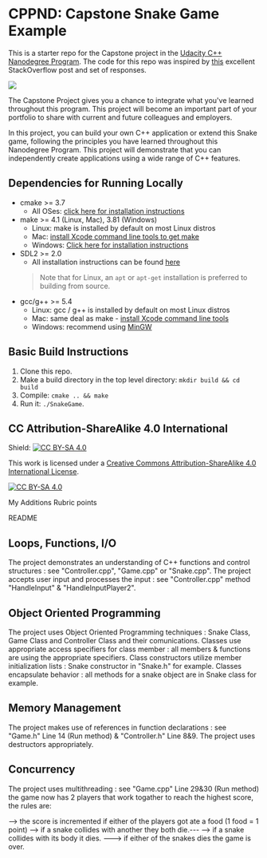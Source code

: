# CPPND: Capstone Snake Game Example

This is a starter repo for the Capstone project in the [Udacity C++ Nanodegree Program](https://www.udacity.com/course/c-plus-plus-nanodegree--nd213). The code for this repo was inspired by [this](https://codereview.stackexchange.com/questions/212296/snake-game-in-c-with-sdl) excellent StackOverflow post and set of responses.

<img src="snake_game.gif"/>

The Capstone Project gives you a chance to integrate what you've learned throughout this program. This project will become an important part of your portfolio to share with current and future colleagues and employers.

In this project, you can build your own C++ application or extend this Snake game, following the principles you have learned throughout this Nanodegree Program. This project will demonstrate that you can independently create applications using a wide range of C++ features.

## Dependencies for Running Locally
* cmake >= 3.7
  * All OSes: [click here for installation instructions](https://cmake.org/install/)
* make >= 4.1 (Linux, Mac), 3.81 (Windows)
  * Linux: make is installed by default on most Linux distros
  * Mac: [install Xcode command line tools to get make](https://developer.apple.com/xcode/features/)
  * Windows: [Click here for installation instructions](http://gnuwin32.sourceforge.net/packages/make.htm)
* SDL2 >= 2.0
  * All installation instructions can be found [here](https://wiki.libsdl.org/Installation)
  >Note that for Linux, an `apt` or `apt-get` installation is preferred to building from source. 
* gcc/g++ >= 5.4
  * Linux: gcc / g++ is installed by default on most Linux distros
  * Mac: same deal as make - [install Xcode command line tools](https://developer.apple.com/xcode/features/)
  * Windows: recommend using [MinGW](http://www.mingw.org/)

## Basic Build Instructions

1. Clone this repo.
2. Make a build directory in the top level directory: `mkdir build && cd build`
3. Compile: `cmake .. && make`
4. Run it: `./SnakeGame`.


## CC Attribution-ShareAlike 4.0 International


Shield: [![CC BY-SA 4.0][cc-by-sa-shield]][cc-by-sa]

This work is licensed under a
[Creative Commons Attribution-ShareAlike 4.0 International License][cc-by-sa].

[![CC BY-SA 4.0][cc-by-sa-image]][cc-by-sa]

[cc-by-sa]: http://creativecommons.org/licenses/by-sa/4.0/
[cc-by-sa-image]: https://licensebuttons.net/l/by-sa/4.0/88x31.png
[cc-by-sa-shield]: https://img.shields.io/badge/License-CC%20BY--SA%204.0-lightgrey.svg

My Additions
Rubric points

README
## Loops, Functions, I/O
The project demonstrates an understanding of C++ functions and control structures : see "Controller.cpp", "Game.cpp" or "Snake.cpp".
The project accepts user input and processes the input : see "Controller.cpp" method "HandleInput" & "HandleInputPlayer2".
## Object Oriented Programming
The project uses Object Oriented Programming techniques : Snake Class, Game Class and Controller Class and their comunications.
Classes use appropriate access specifiers for class member : all members & functions are using the appropriate specifiers.
Class constructors utilize member initialization lists : Snake constructor in "Snake.h" for example.
Classes encapsulate behavior : all methods for a snake object are in Snake class for example.
## Memory Management
The project makes use of references in function declarations : see "Game.h" Line 14 (Run method) & "Controller.h" Line 8&9.
The project uses destructors appropriately.


## Concurrency
The project uses multithreading : see "Game.cpp" Line 29&30 (Run method)
the game now has 2 players that work togather to reach the highest score, the rules are:

--> the score is incremented if either of the players got ate a food (1 food = 1 point)
--> if a snake collides with another they both die.---
--> if a snake collides with its body it dies.
---> if either of the snakes dies the game is over.

